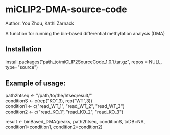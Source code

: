 # miCLIP2-DMA-source-code
Author: You Zhou, Kathi Zarnack    
    
A function for running the bin-based differential methylation analysis (DMA)     

## Installation

install.packages("path_to/miCLIP2SourceCode_1.0.1.tar.gz", repos = NULL, type="source")    

## Example of usage:

path2htseq <- "/path/to/the/htseqresult/"    
conditionS <- c(rep("KO",3), rep("WT",3))    
condition1 <- c("read_WT_1", "read_WT_2", "read_WT_3")    
condition2 <- c("read_KO_1", "read_KO_2", "read_KO_3")    

result <- binBased_DMA(peaks, path2htseq, conditionS, txDB=NA, condition1=condition1, condition2=condition2)
